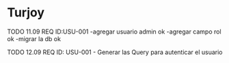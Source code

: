 # Turjoy
TODO 11.09 REQ ID:USU-001
    -agregar usuario admin ok
    -agregar campo rol ok 
    -migrar la db ok

TODO 12.09 REQ ID: USU-001
    - Generar las Query para autenticar el usuario
    
